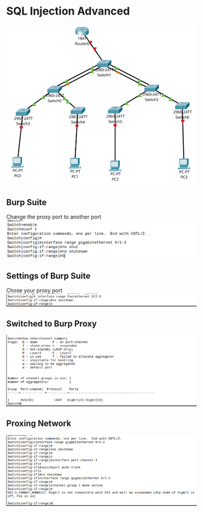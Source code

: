 # SQL Injection Advanced

![alt text](image.png)

## Burp Suite
Change the proxy port to another port
![alt text](image-1.png)

## Settings of Burp Suite
Chose your proxy port
![alt text](image-4.png)

## Switched to Burp Proxy
![alt text](image-3.png)

## Proxing Network
![alt text](image-2.png)